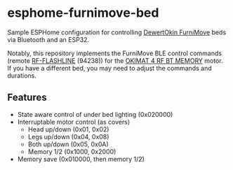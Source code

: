 # esphome-furnimove-bed

Sample ESPHome configuration for controlling [DewertOkin FurniMove](https://www.dewertokin.com/news/news/furnimove-bedding-app-with-a-new-name/) beds via Bluetooth and an ESP32.

Notably, this repository implements the FurniMove BLE control commands (remote [RF-FLASHLINE](https://www.dewertokin.com/products/bedding/handsets/rf-flashline/) (94238)) for the [OKIMAT 4 RF BT MEMORY](https://www.dewertokin.com/products/bedding/double-drives-2/okimat-4-rf-systems/okimat-4-rf-bt-memory/) motor. If you have a different bed, you may need to adjust the commands and durations.

## Features

- State aware control of under bed lighting (0x020000)
- Interruptable motor control (as covers)
  - Head up/down (0x01, 0x02)
  - Legs up/down (0x04, 0x08)
  - Both up/down (0x05, 0x0A)
  - Memory 1/2 (0x1000, 0x2000)
- Memory save (0x010000, then memory 1/2)
